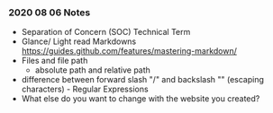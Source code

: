 ### 2020 08 06 Notes
- Separation of Concern (SOC) Technical Term
- Glance/ Light read Markdowns https://guides.github.com/features/mastering-markdown/
- Files and file path
    - absolute path and relative path
- difference between forward slash "/" and backslash "\" (escaping characters) - Regular Expressions
- What else do you want to change with the website you created?